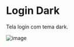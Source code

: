# Login Dark
 
Tela login com tema dark.

![image](https://user-images.githubusercontent.com/90533635/232046674-0a8ca1f5-5907-470e-8b83-265af58973d5.png)

